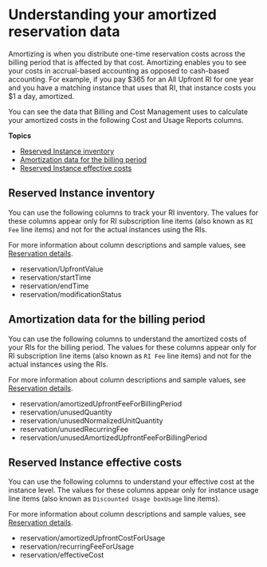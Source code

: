 # Understanding your amortized reservation data<a name="amortized-reservation"></a>

Amortizing is when you distribute one\-time reservation costs across the billing period that is affected by that cost\. Amortizing enables you to see your costs in accrual\-based accounting as opposed to cash\-based accounting\. For example, if you pay $365 for an All Upfront RI for one year and you have a matching instance that uses that RI, that instance costs you $1 a day, amortized\.

You can see the data that Billing and Cost Management uses to calculate your amortized costs in the following Cost and Usage Reports columns\. 

**Topics**
+ [Reserved Instance inventory](#ri-inventory)
+ [Amortization data for the billing period](#amortization-billing-period)
+ [Reserved Instance effective costs](#ri-effective-costs)

## Reserved Instance inventory<a name="ri-inventory"></a>

You can use the following columns to track your RI inventory\. The values for these columns appear only for RI subscription line items \(also known as `RI Fee` line items\) and not for the actual instances using the RIs\.

For more information about column descriptions and sample values, see [Reservation details](reservation-columns.md)\.
+ reservation/UpfrontValue
+ reservation/startTime
+ reservation/endTime
+ reservation/modificationStatus

## Amortization data for the billing period<a name="amortization-billing-period"></a>

You can use the following columns to understand the amortized costs of your RIs for the billing period\. The values for these columns appear only for RI subscription line items \(also known as `RI Fee` line items\) and not for the actual instances using the RIs\.

For more information about column descriptions and sample values, see [Reservation details](reservation-columns.md)\.
+ reservation/amortizedUpfrontFeeForBillingPeriod
+ reservation/unusedQuantity
+ reservation/unusedNormalizedUnitQuantity
+ reservation/unusedRecurringFee
+ reservation/unusedAmortizedUpfrontFeeForBillingPeriod

## Reserved Instance effective costs<a name="ri-effective-costs"></a>

You can use the following columns to understand your effective cost at the instance level\. The values for these columns appear only for instance usage line items \(also known as `Discounted Usage boxUsage` line items\)\.

For more information about column descriptions and sample values, see [Reservation details](reservation-columns.md)\.
+ reservation/amortizedUpfrontCostForUsage
+ reservation/recurringFeeForUsage
+ reservation/effectiveCost